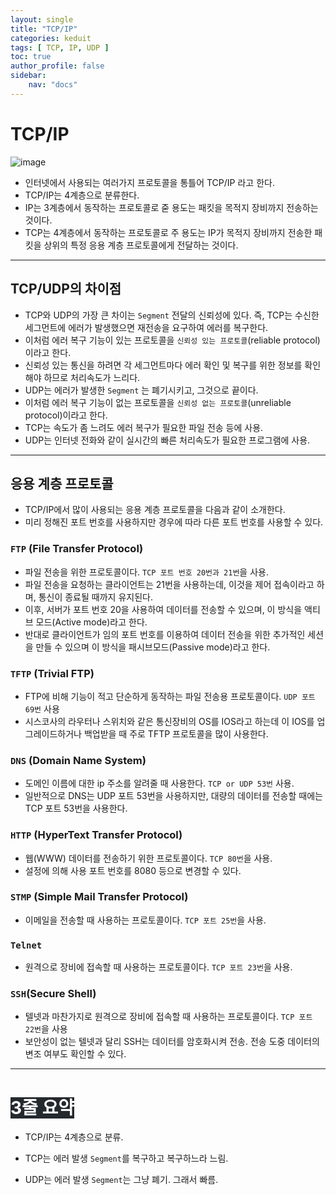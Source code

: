 ```yaml
---
layout: single
title: "TCP/IP"
categories: keduit
tags: [ TCP, IP, UDP ]
toc: true 
author_profile: false
sidebar:
    nav: "docs"
---
```


# TCP/IP

![image](https://user-images.githubusercontent.com/128279031/227763576-9684b52d-7778-4d64-bf70-a94772e32939.png)


* 인터넷에서 사용되는 여러가지 프로토콜을 통틀어 TCP/IP 라고 한다.
* TCP/IP는 4계층으로 분류한다.
* IP는 3계층에서 동작하는 프로토콜로 줃 용도는 패킷을 목적지 장비까지 전송하는 것이다.
* TCP는 4계층에서 동작하는 프로토콜로 주 용도는 IP가 목적지 장비까지 전송한 패킷을 상위의 특정 응용 계층 프로토콜에게 전달하는 것이다.
  
---

## TCP/UDP의 차이점
* TCP와 UDP의 가장 큰 차이는 `Segment` 전달의 신뢰성에 있다. 즉, TCP는 수신한 세그먼트에 에러가 발생했으면 재전송을 요구하여 에러를 복구한다. 
* 이처럼 에러 복구 기능이 있는 프로토콜을 `신뢰성 있는 프로토콜`(reliable protocol)이라고 한다.
* 신뢰성 있는 통신을 하려면 각 세그먼트마다 에러 확인 및 복구를 위한 정보를 확인해야 하므로 처리속도가 느리다.
* UDP는 에러가 발생한 `Segment` 는 폐기시키고, 그것으로 끝이다.
* 이처럼 에러 복구 기능이 없는 프로토콜을 `신뢰성 없는 프로토콜`(unreliable protocol)이라고 한다.
* TCP는 속도가 좀 느려도 에러 복구가 필요한 파일 전송 등에 사용.
* UDP는 인터넷 전화와 같이 실시간의 빠른 처리속도가 필요한 프로그램에 사용.
  
---

## 응용 계층 프로토콜
* TCP/IP에서 많이 사용되는 응용 계층 프로토콜을 다음과 같이 소개한다.
* 미리 정해진 포트 번호를 사용하지만 경우에 따라 다른 포트 번호를 사용할 수 있다.

### `FTP` (File Transfer Protocol) 
* 파일 전송을 위한 프로토콜이다. `TCP 포트 번호 20번과 21번`을 사용.
* 파일 전송을 요청하는 클라이언트는 21번을 사용하는데, 이것을 제어 접속이라고 하며, 통신이 종료될 때까지 유지된다.
* 이후, 서버가 포트 번호 20을 사용하여 데이터를 전송할 수 있으며, 이 방식을 액티브 모드(Active mode)라고 한다.
* 반대로 클라이언트가 임의 포트 번호를 이용하여 데이터 전송을 위한 추가적인 세션을 만들 수 있으며 이 방식을 패시브모드(Passive mode)라고 한다.
  
### `TFTP` (Trivial FTP)
* FTP에 비해 기능이 적고 단순하게 동작하는 파일 전송용 프로토콜이다. `UDP 포트 69번` 사용
* 시스코사의 라우터나 스위치와 같은 통신장비의 OS를 IOS라고 하는데 이 IOS를 업그레이드하거나 백업받을 때 주로 TFTP 프로토콜을 많이 사용한다.

### `DNS` (Domain Name System)
* 도메인 이름에 대한 ip 주소를 알려줄 때 사용한다. `TCP or UDP 53번` 사용.
* 일반적으로 DNS는 UDP 포트 53번을 사용하지만, 대량의 데이터를 전송할 때에는 TCP 포트 53번을 사용한다.

### `HTTP` (HyperText Transfer Protocol)
* 웹(WWW) 데이터를 전송하기 위한 프로토콜이다. `TCP 80번`을 사용.
* 설정에 의해 사용 포트 번호를 8080 등으로 변경할 수 있다.
  
### `STMP` (Simple Mail Transfer Protocol)
* 이메일을 전송할 때 사용하는 프로토콜이다. `TCP 포트 25번`을 사용.

### `Telnet`
* 원격으로 장비에 접속할 때 사용하는 프로토콜이다. `TCP 포트 23번`을 사용.

### `SSH`(Secure Shell)
* 텔넷과 마찬가지로 원격으로 장비에 접속할 때 사용하는 프로토콜이다. `TCP 포트 22번`을 사용
* 보안성이 없는 텔넷과 달리 SSH는 데이터를 암호화시켜 전송. 전송 도중 데이터의 변조 여부도 확인할 수 있다.

 ---

# <mark style='background-color: #24292e'><font color= "white"> 3줄 요약 </font></mark>

* TCP/IP는 4계층으로 분류.

* TCP는 에러 발생 `Segment`를 복구하고 복구하느라 느림.

* UDP는 에러 발생 `Segment`는 그냥 폐기. 그래서 빠름.



